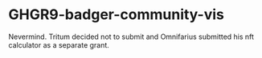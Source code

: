 # GHGR9-badger-community-vis

Nevermind.  Tritum decided not to submit and Omnifarius submitted his nft calculator as a separate grant.
